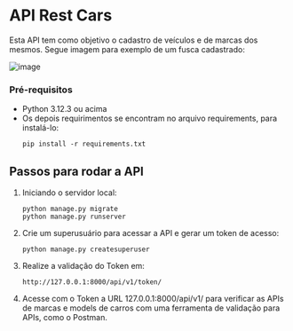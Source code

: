 # API Rest Cars

Esta API tem como objetivo o cadastro de veículos e de marcas dos mesmos.
Segue imagem para exemplo de um fusca cadastrado:

![image](https://github.com/user-attachments/assets/7c7f37ba-2fe6-42a6-874b-b007b6e5d641)

### Pré-requisitos

- Python 3.12.3 ou acima
- Os depois requirimentos se encontram no arquivo requirements, para instalá-lo:
    ```shell
    pip install -r requirements.txt
    ```

## Passos para rodar a API

1. Iniciando o servidor local:

    ```shell
    python manage.py migrate
    python manage.py runserver
    ```

2. Crie um superusuário para acessar a API e gerar um token de acesso:

    ```shell
    python manage.py createsuperuser
    ```

3. Realize a validação do Token em:
    ```shell
    http://127.0.0.1:8000/api/v1/token/
    ```

4. Acesse com o Token a URL 127.0.0.1:8000/api/v1/ para verificar as APIs de marcas e models de carros com uma ferramenta de validação para APIs, como o Postman.
